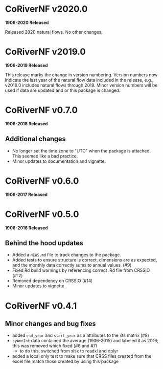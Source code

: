 CoRiverNF v2020.0
======================

**1906-2020 Released**

Released 2020 natural flows. No other changes.


CoRiverNF v2019.0
======================

**1906-2019 Released**

This release marks the change in version numbering. Version numbers now indicate the last year of the natural flow data included in the release, e.g., v2019.0 includes natural flows through 2019. Minor version numbers will be used if data are updated and or this package is changed.   

CoRiverNF v0.7.0
======================

**1906-2018 Released**

## Additional changes

* No longer set the time zone to "UTC" when the package is attached. This seemed like a bad practice.
* Minor updates to documentation and vignette.


CoRiverNF v0.6.0
======================

**1906-2017 Released**

CoRiverNF v0.5.0
======================

**1906-2016 Released**

## Behind the hood updates

* Added a `NEWS.md` file to track changes to the package.
* Added tests to ensure structure is correct, dimensions are as expected, and the monthly data correctly sums to annual values. (#9)
* Fixed Rd build warnings by referencing correct .Rd file from CRSSIO (#12)
* Removed dependency on CRSSIO (#14)
* Minor updates to vignette 

CoRiverNF v0.4.1
=====================

## Minor changes and bug fixes

- added `end_year` and `start_year`  as a attributes to the xts matrix (#8)
- `cyAnnInt` data contained the average (1906-2015) and labeled it as 2016; this was removed which fixed (#6 and #7)
    - to do this, switched from xlsx to readxl and dplyr
- added a local only test to make sure that CRSS files created from the excel file match those created by using this package

